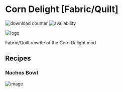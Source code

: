 # Corn Delight [Fabric/Quilt]
![download counter](https://cf.way2muchnoise.eu/full_899614_downloads.svg) 
![availability](https://cf.way2muchnoise.eu/versions/899614_all.svg)

![logo](https://lh3.googleusercontent.com/drive-viewer/AITFw-zb3kb_tdQajn2IRth_WqDIDFnE35nkuJP_20WN0aUpyeTojs6TZGDkZSBQZ2KU1mcd_b4-B9Z8KTS0jT5D6jlnO-kOqg=w1865-h961)

Fabric/Quilt rewrite of the Corn Delight mod

## Recipes

### Nachos Bowl

![image](https://github.com/klervicn/CornDelight/assets/24356729/e7a782ce-cb5e-479a-b5a2-d226ee85aaf4)

